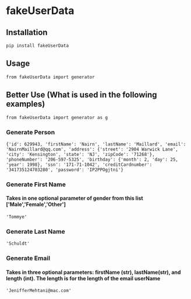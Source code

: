 # fakeUserData


## Installation
```
pip install fakeUserData
```

## Usage
```
from fakeUserData import generator 
```
## Better Use (What is used in the following examples)
```
from fakeUserData import generator as g
```
### Generate Person
```>>g.generatePerson()
{'id': 629943, 'firstName': 'Nairn', 'lastName': 'Maillard', 'email': 'NairnMaillard@qq.com', 'address': {'street': '2904 Warwick Lane', 'city': 'Kensington', 'state': 'NJ', 'zipCode': '71268'}, 'phoneNumber': '206-597-5325', 'birthday': {'month': 2, 'day': 25, 'year': 1998}, 'ssn': '171-71-1042', 'creditCardnumber': '341735124703280', 'password': 'IP2PPOgjtni'}
```

### Generate First Name
#### Takes in one optional parameter of gender from this list ['Male','Female','Other']
```>>g.firstName()
'Tommye'
```
### Generate Last Name
```>>g.lastName()
'Schuldt'
```

### Generate Email
#### Takes in three optional parameters: firstName (str), lastName(str), and length (int). The length is for the length of the email userName
```>>g.email()
'JenifferMehtani@mac.com'
```

